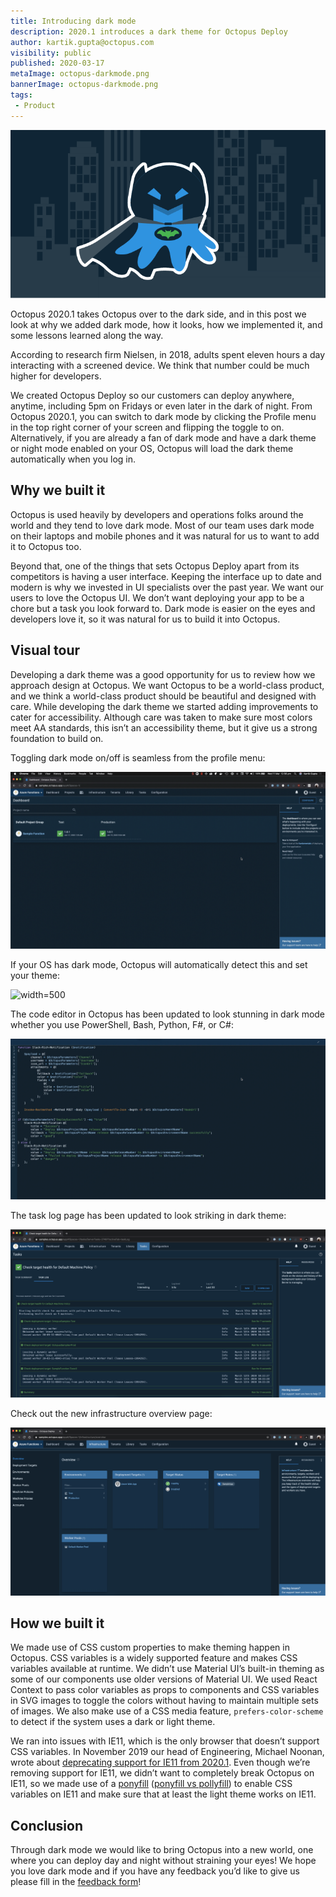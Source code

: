 ```yaml
---
title: Introducing dark mode
description: 2020.1 introduces a dark theme for Octopus Deploy
author: kartik.gupta@octopus.com
visibility: public
published: 2020-03-17
metaImage: octopus-darkmode.png
bannerImage: octopus-darkmode.png
tags:
 - Product
---
```


![Introducing dark mode](octopus-darkmode.png)

Octopus 2020.1 takes Octopus over to the dark side, and in this post we look at why we added dark mode, how it looks, how we implemented it, and some lessons learned along the way.

According to research firm Nielsen, in 2018, adults spent eleven hours a day interacting with a screened device. We think that number could be much higher for developers.

We created Octopus Deploy so our customers can deploy anywhere, anytime, including 5pm on Fridays or even later in the dark of night. From Octopus 2020.1, you can switch to dark mode by clicking the Profile menu in the top right corner of your screen and flipping the toggle to on. Alternatively, if you are already a fan of dark mode and have a dark theme or night mode enabled on your OS, Octopus will load the dark theme automatically when you log in.

## Why we built it

Octopus is used heavily by developers and operations folks around the world and they tend to love dark mode. Most of our team uses dark mode on their laptops and mobile phones and it was natural for us to want to add it to Octopus too.

Beyond that, one of the things that sets Octopus Deploy apart from its competitors is having a user interface. Keeping the interface up to date and modern is why we invested in UI specialists over the past year. We want our users to love the Octopus UI. We don’t want deploying your app to be a chore but a task you look forward to. Dark mode is easier on the eyes and developers love it, so it was natural for us to build it into Octopus.

## Visual tour

Developing a dark theme was a good opportunity for us to review how we approach design at Octopus. We want Octopus to be a world-class product, and we think a world-class product should be beautiful and designed with care. While developing the dark theme we started adding improvements to cater for accessibility. Although care was taken to make sure most colors meet AA standards, this isn’t an accessibility theme, but it give us a strong foundation to build on.

Toggling dark mode on/off is seamless from the profile menu:

![](darkmode-toggle.gif "width=500")

If your OS has dark mode, Octopus will automatically detect this and set your theme:

![](darkmode-auto-detect.gif "width=500")

The code editor in Octopus has been updated to look stunning in dark mode whether you use PowerShell, Bash, Python, F#, or C#:

![](darkmode-code-editor.gif "width=500")

The task log page has been updated to look striking in dark theme:

![](darkmode-task-log.png "width=500")

Check out the new infrastructure overview page:

![](darkmode-infrastructure-overview.png "width=500")

## How we built it

We made use of CSS custom properties to make theming happen in Octopus. CSS variables is a widely supported feature and makes CSS variables available at runtime. We didn’t use Material UI’s built-in theming as some of our components use older versions of Material UI. We used React Context to pass color variables as props to components and CSS variables in SVG images to toggle the colors without having to maintain multiple sets of images. We also make use of a CSS media feature, `prefers-color-scheme` to detect if the system uses a dark or light theme.

We ran into issues with IE11, which is the only browser that doesn’t support CSS variables. In November 2019 our head of Engineering, Michael Noonan, wrote about [deprecating support for IE11 from 2020.1](https://octopus.com/blog/raising-minimum-requirements-for-octopus-server). Even though we’re removing support for IE11, we didn’t want to completely break Octopus on IE11, so we made use of a [ponyfill](https://jhildenbiddle.github.io/css-vars-ponyfill/#/) ([ponyfill vs pollyfill](https://ponyfoo.com/articles/polyfills-or-ponyfills)) to enable CSS variables on IE11 and make sure that at least the light theme works on IE11.

## Conclusion

Through dark mode we would like to bring Octopus into a new world, one where you can deploy day and night without straining your eyes! We hope you love dark mode and if you have any feedback you’d like to give us please fill in the [feedback form](https://octopusdeploy.typeform.com/to/jVl7gN)!
